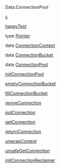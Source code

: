 Data.ConnectionPool

[c](Data-ConnectionPool.html#v:c)

[happyTest](Data-ConnectionPool.html#v:happyTest)

type [Pointer](Data-ConnectionPool.html#t:Pointer)

data [ConnectionContext](Data-ConnectionPool.html#t:ConnectionContext)

data [ConnectionBucket](Data-ConnectionPool.html#t:ConnectionBucket)

data [ConnectionPool](Data-ConnectionPool.html#t:ConnectionPool)

[initConnectionPool](Data-ConnectionPool.html#v:initConnectionPool)

[emptyConnectionBucket](Data-ConnectionPool.html#v:emptyConnectionBucket)

[fillConnectionBucket](Data-ConnectionPool.html#v:fillConnectionBucket)

[reviveConnection](Data-ConnectionPool.html#v:reviveConnection)

[putConnection](Data-ConnectionPool.html#v:putConnection)

[getConnection](Data-ConnectionPool.html#v:getConnection)

[returnConnection](Data-ConnectionPool.html#v:returnConnection)

[unwrapContext](Data-ConnectionPool.html#v:unwrapContext)

[unsafeGetConnection](Data-ConnectionPool.html#v:unsafeGetConnection)

[initConnectionReclaimer](Data-ConnectionPool.html#v:initConnectionReclaimer)
